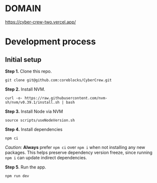 # DOMAIN

https://cyber-crew-two.vercel.app/

# Development process
## Initial setup

**Step 1.** Clone this repo.

```shell
git clone git@github.com:coreblocks/CyberCrew.git
```

**Step 2.** Install NVM.

```shell
curl -o- https://raw.githubusercontent.com/nvm-sh/nvm/v0.39.1/install.sh | bash
```

**Step 3.** Install Node via NVM

```shell
source scripts/useNodeVersion.sh
```

**Step 4.** Install dependencies

```shell
npm ci
```

*Caution:* **Always** prefer `npm ci` over `npm i` when not installing
any new packages. This helps preserve dependency version freeze, since running
`npm i` can update indirect dependencies.

**Step 5**. Run the app.

```shell
npm run dev
```